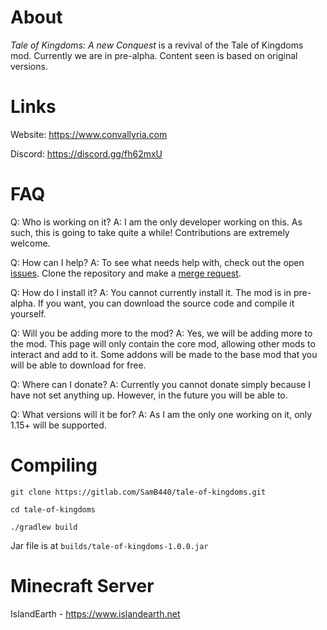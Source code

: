About
=====
*Tale of Kingdoms: A new Conquest* is a revival of the Tale of Kingdoms mod. Currently we are in pre-alpha. Content seen is based on original versions.

Links
=====
Website: https://www.convallyria.com

Discord: https://discord.gg/fh62mxU

FAQ
=====
Q: Who is working on it?
A: I am the only developer working on this. As such, this is going to take quite a while! Contributions are extremely welcome.

Q: How can I help?
A: To see what needs help with, check out the open [issues](https://gitlab.com/SamB440/tale-of-kingdoms/-/issues). Clone the repository and make a [merge request](https://gitlab.com/SamB440/tale-of-kingdoms/-/merge_requests).

Q: How do I install it?
A: You cannot currently install it. The mod is in pre-alpha. If you want, you can download the source code and compile it yourself.

Q: Will you be adding more to the mod?
A: Yes, we will be adding more to the mod. This page will only contain the core mod, allowing other mods to interact and add to it. Some addons will be made to the base mod that you will be able to download for free.

Q: Where can I donate?
A: Currently you cannot donate simply because I have not set anything up. However, in the future you will be able to.

Q: What versions will it be for?
A: As I am the only one working on it, only 1.15+ will be supported.

Compiling
=======
`git clone https://gitlab.com/SamB440/tale-of-kingdoms.git`

`cd tale-of-kingdoms`

`./gradlew build`

Jar file is at `builds/tale-of-kingdoms-1.0.0.jar`

Minecraft Server
=======
IslandEarth - https://www.islandearth.net
